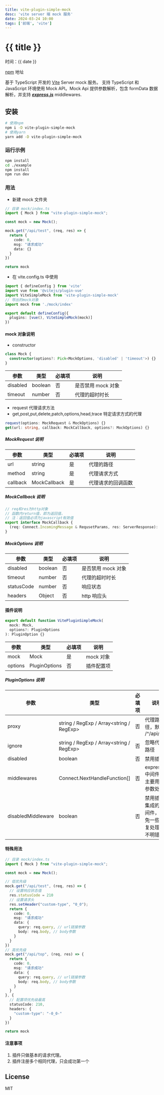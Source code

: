 ```yaml
---
title: vite-plugin-simple-mock
desc: 'vite server 端 mock 服务'
date: 2024-03-24 10:00
tags: ['前端', 'vite']
---
```


# {{ title }}

时间：{{ date }}

[npm][npm-url] 地址

基于 TypeScript 开发的 [Vite] Server mock 服务。
支持 TypeScript 和 JavaScript 环境使用 Mock API。Mock Api 提供参数解析，包含 formData 数据解析，并支持 **_[express.js](https://github.com/expressjs/)_** middlewares.

## 安装

```bash
# 使用npm
npm i -D vite-plugin-simple-mock
# 使用yarn
yarn add -D vite-plugin-simple-mock
```

### 运行示例

```bash
npm install
cd ./example
npm install
npm run dev
```

### 用法

- 新建 mock 文件夹

```ts
// 目录 mock/index.ts
import { Mock } from "vite-plugin-simple-mock";

const mock = new Mock();

mock.get("/api/test", (req, res) => {
  return {
    code: 0,
    msg: "请求成功"
    data: {}
  }
})

return mock
```

- 在 vite.config.ts 中使用

```ts
import { defineConfig } from 'vite'
import vue from '@vitejs/plugin-vue'
import ViteSimpleMock from 'vite-plugin-simple-mock'
// 导出的mock对象
import mock from './mock/index'

export default defineConfig({
  plugins: [vue(), ViteSimpleMock(mock)]
})
```

#### mock 对象说明

- constructor

```ts
class Mock {
  constructor(options?: Pick<MockOptions, 'disabled' | 'timeout'>) {}
}
```

| 参数     | 类型    | 必填项 | 说明               |
| -------- | ------- | ------ | ------------------ |
| disabled | boolean | 否     | 是否禁用 mock 对象 |
| timeout  | number  | 否     | 代理的超时时长     |

- request 代理请求方法
- get,post,put,delete,patch,options,head,trace 特定请求方式的代理

```ts
request(options: MockRequest & MockOptions) {}
get(url: string, callback: MockCallback, options?: MockOptions) {}
```

##### MockRequest 说明

| 参数     | 类型         | 必填项 | 说明               |
| -------- | ------------ | ------ | ------------------ |
| url      | string       | 是     | 代理的路径         |
| method   | string       | 是     | 代理请求方式       |
| callback | MockCallback | 是     | 代理请求的回调函数 |

##### MockCallback 说明

```ts
// req和res为http对象
// 函数内return值，即为返回值，
// 注：返回值必须为javascript有效值
export interface MockCallback {
  (req: Connect.IncomingMessage & RequsetParams, res: ServerResponse): any
}
```

##### MockOptions 说明

| 参数       | 类型    | 必填项 | 说明               |
| ---------- | ------- | ------ | ------------------ |
| disabled   | boolean | 否     | 是否禁用 mock 对象 |
| timeout    | number  | 否     | 代理的超时时长     |
| statusCode | number  | 否     | 响应状态           |
| headers    | Object  | 否     | http 响应头        |

#### 插件说明

```ts
export default function VitePluginSimpleMock(
  mock: Mock,
  options?: PluginOptions
): PluginOption {}
```

| 参数    | 类型          | 必填项 | 说明       |
| ------- | ------------- | ------ | ---------- |
| mock    | Mock          | 是     | mock 对象  |
| options | PluginOptions | 否     | 插件配置项 |

##### PluginOptions 说明

| 参数               | 类型                                        | 必填项 | 说明                                             |
| ------------------ | ------------------------------------------- | ------ | ------------------------------------------------ |
| proxy              | string \/ RegExp \/ Array<string \/ RegExp> | 否     | 代理路径，默认: /^\/api\//                       |
| ignore             | string \/ RegExp \/ Array<string \/ RegExp> | 否     | 忽略代理路径                                     |
| disabled           | boolean                                     | 否     | 禁用插件                                         |
| middlewares        | Connect.NextHandleFunction[]                | 否     | express.js 中间件，主要用于参数处理              |
| disabledMiddleware | boolean                                     | 否     | 禁用插件集成的中间件，避免一些重复处理及不明错误 |

#### 特殊用法

```ts
// 目录 mock/index.ts
import { Mock } from "vite-plugin-simple-mock";

const mock = new Mock();

// 低优先级
mock.get("/api/test", (req, res) => {
  // 设置响应状态值
  res.statusCode = 210
  // 设置请求头
  res.setHeader("custom-type", "0_0");
  return {
    code: 0,
    msg: "请求成功"
    data: {
      query: req.query, // url链接参数
      body: req.body, // body参数
    }
  }
})
// 高优先级
mock.get("/api/top", (req, res) => {
  return {
    code: 0,
    msg: "请求成功"
    data: {
      query: req.query, // url链接参数
      body: req.body, // body参数
    }
  }
}, {
  // 配置项优先级最高
  statusCode: 210,
  headers: {
    "custom-type": "-0_0-"
  }
})

return mock
```

#### 注意事项

1. 插件只做基本的请求代理。
2. 插件注册多个相同代理，只会成功第一个

## License

MIT

[npm-url]: https://npmjs.com/package/vite-plugin-simple-mock
[Vite]: https://vitejs.dev
